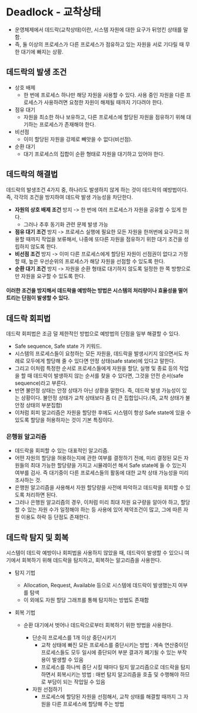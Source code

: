 # Deadlock - 교착상태

- 운영체제에서 데드락(교착상태)이란, 시스템 자원에 대한 요구가 뒤엉킨 상태를 말함.
- 즉, 둘 이상의 프로세스가 다른 프로세스가 점유하고 있는 자원을 서로 기다릴 때 무한 대기에 빠지는 상황.

## 데드락의 발생 조건

- 상호 배제
  - 한 번에 프로세스 하나만 해당 자원을 사용할 수 있다. 사용 중인 자원을 다른 프로세스가 사용하려면 요청한 자원이 해제될 때까지 기다려야 한다.
- 점유 대기
  - 자원을 최소한 하나 보유하고, 다른 프로세스에 할당된 자원을 점유하기 위해 대기하는 프로세스가 존재해야 한다.
- 비선점
  - 이미 할당된 자원을 강제로 빼앗을 수 없다(비선점).
- 순환 대기
  - 대기 프로세스의 집합이 순환 형태로 자원을 대기하고 있어야 한다.

## 데드락의 해결법

데드락의 발생조건 4가지 중, 하나라도 발생하지 않게 하는 것이 데드락의 예방법이다. 즉, 각각의 조건을 방지하여 데드락 발생 가능성을 차단한다.

- **자원의 상호 배제 조건** 방지 -> 한 번에 여러 프로세스가 자원을 공유할 수 있게 한다.
  - 그러나 추후 동기화 관련 문제 발생 가능
- **점유 대기 조건** 방지 -> 프로세스 실행에 필요한 모든 자원을 한꺼번에 요구하고 허용할 때까지 작업을 보류해서, 나중에 또다른 자원을 점유하기 위한 대기 조건을 성립하지 않도록 한다.
- **비선점 조건** 방지 -> 이미 다른 프로세스에게 할당된 자원이 선점권이 없다고 가정할 때, 높은 우선순위의 프로세스가 해당 자원을 선점할 수 있도록 한다.
- **순환 대기 조건** 방지 -> 자원을 순환 형태로 대기하지 않도록 일정한 한 쪽 방향으로만 자원을 요구할 수 있도록 한다.

#### 이러한 조건을 방지해서 데드락을 예방하는 방법은 시스템의 처리량이나 효율성을 떨어트리는 단점이 발생할 수 있다.

## 데드락 회피법

데드락 회피법은 조금 덜 제한적인 방법으로 예방법의 단점을 일부 해결할 수 있다.

- Safe sequence, Safe state 가 키워드.
- 시스템의 프로세스들이 요청하는 모든 자원을, 데드락을 발생시키지 않으면서도 차례로 모두에게 할당해 줄 수 있다면 안정 상태(safe state)에 있다고 말한다.
- 그리고 이처럼 특정한 순서로 프로세스들에게 자원을 할당, 실행 및 종료 등의 작업을 할 때 데드락이 발생하지 않는 순서를 찾을 수 있다면, 그것을 안전 순서(safe sequence)라고 부른다.
- 반면 불안정 상태는 안정 상태가 아닌 상황을 말한다. 즉, 데드락 발생 가능성이 있는 상황이다. 불안정 상태가 교착 상태보다 좀 더 큰 집합입니다.(즉, 교착 상태가 불안정 상태의 부분집합)
- 이처럼 회피 알고리즘은 자원을 할당한 후에도 시스템이 항상 Safe state에 있을 수 있도록 할당을 허용하자는 것이 기본 특징이다.

### 은행원 알고리즘

- 데드락을 회피할 수 있는 대표적인 알고리즘.
- 어떤 자원의 할당을 허용하는지에 관한 여부를 결정하기 전에, 미리 결정된 모든 자원들의 최대 가능한 할당량을 가지고 시뮬레이션 해서 Safe state에 들 수 있는지 여부를 검사. 즉 대기중이 다른 프로세스들의 활동에 대한 교착 상태 가능성을 미리 조사하는 것.
- 은행원 알고리즘을 사용해서 자원 할당량을 사전에 파악하고 데드락을 회피할 수 있도록 처리하면 된다.
- 그러나 은행원 알고리즘의 경우, 이처럼 미리 최대 자원 요구량을 알아야 하고, 할당할 수 있는 자원 수가 일정해야 하는 등 사용에 있어 제약조건이 많고, 그에 따른 자원 이용도 하락 등 단점도 존재한다.

## 데드락 탐지 및 회복

시스템이 데드락 예방이나 회피법을 사용하지 않았을 때, 데드락이 발생할 수 있으니 여기에서 회복하기 위해 데드락을 탐지하고, 회복하는 알고리즘을 사용한다.

- 탐지 기법
  - Allocation, Request, Available 등으로 시스템에 데드락이 발생했는지 여부를 탐색
  - 이 외에도 자원 할당 그래프를 통해 탐지하는 방법도 존재함
- 회복 기법

  - 순환 대기에서 벗어나 데드락으로부터 회복하기 위한 방법을 사용한다.

    - 단순히 프로세스를 1개 이상 중단시키기
      - 교착 상태에 빠진 모든 프로세스를 중단시키는 방법 : 계속 연산중이던 프로세스들도 모두 일시에 중단되어 부분 결과가 폐기될 수 있는 부작용이 발생할 수 있음
      - 프로세스를 하나씩 중단 시킬 때마다 탐지 알고리즘으로 데드락을 탐지하면서 회복시키는 방법 : 매번 탐지 알고리즘을 호출 및 수행해야 하므로 부담이 되는 작업일 수 있음
    - 자원 선점하기
      - 프로세스에 할당된 자원을 선점해서, 교착 상태를 해결할 때까지 그 자원을 다른 프로세스에 할당해 주는 방법
